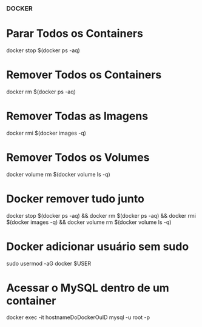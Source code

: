 ### DOCKER

# Parar Todos os Containers
docker stop $(docker ps -aq)

# Remover Todos os Containers
docker rm $(docker ps -aq)

# Remover Todas as Imagens
docker rmi $(docker images -q)

# Remover Todos os Volumes
docker volume rm $(docker volume ls -q)

# Docker remover tudo junto
docker stop $(docker ps -aq) && docker rm $(docker ps -aq) && docker rmi $(docker images -q) && docker volume rm $(docker volume ls -q)

# Docker adicionar usuário sem sudo
sudo usermod -aG docker $USER

# Acessar o MySQL dentro de um container
docker exec -it hostnameDoDockerOuID mysql -u root -p 
